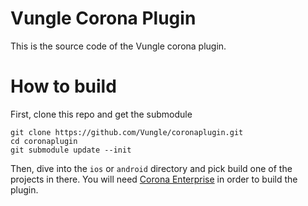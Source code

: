 # Vungle Corona Plugin

This is the source code of the Vungle corona plugin.

# How to build

First, clone this repo and get the submodule

    git clone https://github.com/Vungle/coronaplugin.git
    cd coronaplugin
    git submodule update --init

Then, dive into the `ios` or `android` directory and pick build one of the projects in there. You will need [Corona Enterprise](http://coronalabs.com/products/enterprise/)
in order to build the plugin.